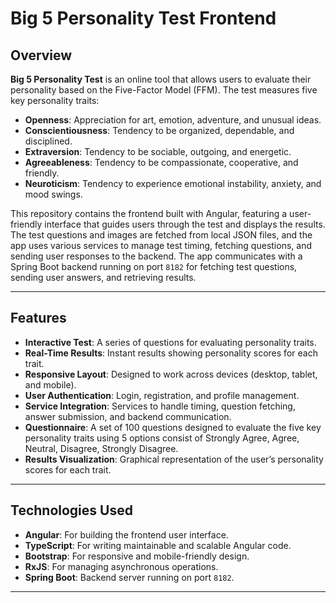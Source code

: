 # Big 5 Personality Test Frontend

## Overview

**Big 5 Personality Test** is an online tool that allows users to evaluate their personality based on the Five-Factor Model (FFM). The test measures five key personality traits:

- **Openness**: Appreciation for art, emotion, adventure, and unusual ideas.
- **Conscientiousness**: Tendency to be organized, dependable, and disciplined.
- **Extraversion**: Tendency to be sociable, outgoing, and energetic.
- **Agreeableness**: Tendency to be compassionate, cooperative, and friendly.
- **Neuroticism**: Tendency to experience emotional instability, anxiety, and mood swings.

This repository contains the frontend built with Angular, featuring a user-friendly interface that guides users through the test and displays the results. The test questions and images are fetched from local JSON files, and the app uses various services to manage test timing, fetching questions, and sending user responses to the backend.
The app communicates with a Spring Boot backend running on port `8182` for fetching test questions, sending user answers, and retrieving results.

---

## Features

- **Interactive Test**: A series of questions for evaluating personality traits.
- **Real-Time Results**: Instant results showing personality scores for each trait.
- **Responsive Layout**: Designed to work across devices (desktop, tablet, and mobile).
- **User Authentication**: Login, registration, and profile management.
- **Service Integration**: Services to handle timing, question fetching, answer submission, and backend communication.
- **Questionnaire**: A set of 100 questions designed to evaluate the five key personality traits using 5 options consist of Strongly Agree, Agree, Neutral, Disagree, Strongly Disagree.
- **Results Visualization**: Graphical representation of the user’s personality scores for each trait.

---

## Technologies Used

- **Angular**: For building the frontend user interface.
- **TypeScript**: For writing maintainable and scalable Angular code.
- **Bootstrap**: For responsive and mobile-friendly design.
- **RxJS**: For managing asynchronous operations.
- **Spring Boot**: Backend server running on port `8182`.

---
